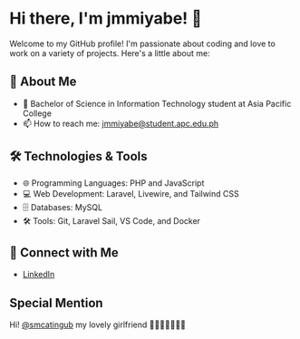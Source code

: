 # Hi there, I'm jmmiyabe! 👋

Welcome to my GitHub profile! I'm passionate about coding and love to work on a variety of projects. Here's a little about me:

## 🚀 About Me
- 🌸 Bachelor of Science in Information Technology student at Asia Pacific College
- 📫 How to reach me: jmmiyabe@student.apc.edu.ph

## 🛠 Technologies & Tools
- 🌐 Programming Languages: PHP and JavaScript
- 💻 Web Development: Laravel, Livewire, and Tailwind CSS
- 🗄 Databases: MySQL
- 🛠 Tools: Git, Laravel Sail, VS Code, and Docker

## 🔗 Connect with Me
- [LinkedIn](www.linkedin.com/in/john-keisuke-miyabe-4b0032250)

## Special Mention
Hi! [@smcatingub](https://github.com/smcatingub) my lovely girlfriend 💖💖💖💖💖💖💖
